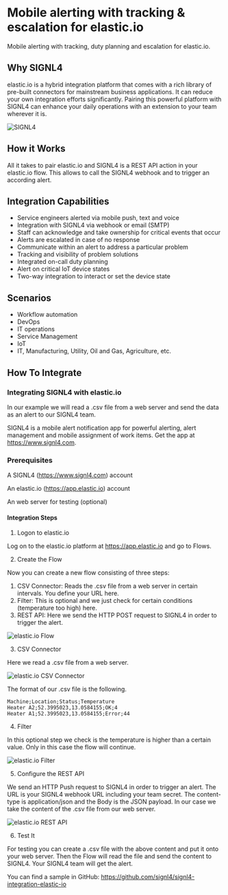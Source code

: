 # Mobile alerting with tracking & escalation for elastic.io

Mobile alerting with tracking, duty planning and escalation for elastic.io.

## Why SIGNL4

elastic.io is a hybrid integration platform that comes with a rich library of pre-built connectors for mainstream business applications. It can reduce your own integration efforts significantly. Pairing this powerful platform with SIGNL4 can enhance your daily operations with an extension to your team wherever it is.

![SIGNL4](elastic-io-signl4.png)

## How it Works

All it takes to pair elastic.io and SIGNL4 is a REST API action in your elastic.io flow. This allows to call the SIGNL4 webhook and to trigger an according alert.

## Integration Capabilities

- Service engineers alerted via mobile push, text and voice
- Integration with SIGNL4 via webhook or email (SMTP)
- Staff can acknowledge and take ownership for critical events that occur
- Alerts are escalated in case of no response
- Communicate within an alert to address a particular problem
- Tracking and visibility of problem solutions
- Integrated on-call duty planning
- Alert on critical IoT device states
- Two-way integration to interact or set the device state

## Scenarios

- Workflow automation
- DevOps
- IT operations
- Service Management
- IoT
- IT, Manufacturing, Utility, Oil and Gas, Agriculture, etc.

## How To Integrate

### Integrating SIGNL4 with elastic.io

In our example we will read a .csv file from a web server and send the data as an alert to our SIGNL4 team.

SIGNL4 is a mobile alert notification app for powerful alerting, alert management and mobile assignment of work items. Get the app at https://www.signl4.com.

### Prerequisites

A SIGNL4 (https://www.signl4.com) account

An elastic.io (https://app.elastic.io) account

An web server for testing (optional)

#### Integration Steps

1. Logon to elastic.io  

Log on to the elastic.io platform at https://app.elastic.io and go to Flows.

2. Create the Flow  

Now you can create a new flow consisting of three steps:

1. CSV Connector: Reads the .csv file from a web server in certain intervals. You define your URL here.
2. Filter: This is optional and we just check for certain conditions (temperature too high) here.
3. REST API: Here we send the HTTP POST request to SIGNL4 in order to trigger the alert.

![elastic.io Flow](elastic-io-flow.png)

3. CSV Connector  

Here we read a .csv file from a web server.

![elastic.io CSV Connector](elastic-io-csv.png)

The format of our .csv file is the following.

```
Machine;Location;Status;Temperature
Heater A2;52.3995023,13.0584155;OK;4
Heater A1;52.3995023,13.0584155;Error;44
```

4. Filter  

In this optional step we check is the temperature is higher than a certain value. Only in this case the flow will continue.

![elastic.io Filter](elastic-io-filter.png)

5. Configure the REST API  

We send an HTTP Push request to SIGNL4 in order to trigger an alert. The URL is your SIGNL4 webhook URL including your team secret. The content-type is application/json and the Body is the JSON payload. In our case we take the content of the .csv file from our web server.

![elastic.io REST API](elastic-io-rest.png)

6. Test It  

For testing you can create a .csv file with the above content and put it onto your web server. Then the Flow will read the file and send the content to SIGNL4. Your SIGNL4 team will get the alert.

You can find a sample in GitHub:
https://github.com/signl4/signl4-integration-elastic-io
